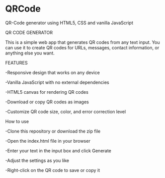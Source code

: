 # QRCode
QR-Code generator using HTML5, CSS and vanilla JavaScript

QR CODE GENERATOR


This is a simple web app that generates QR codes from any text input. 
You can use it to create QR codes for URLs, messages, contact information, or anything else you want.

FEATURES


-Responsive design that works on any device

-Vanilla JavaScript with no external dependencies

-HTML5 canvas for rendering QR codes

-Download or copy QR codes as images

-Customize QR code size, color, and error correction level


How to use

-Clone this repository or download the zip file

-Open the index.html file in your browser

-Enter your text in the input box and click Generate


-Adjust the settings as you like

-Right-click on the QR code to save or copy it

